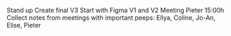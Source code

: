 Stand up
Create final V3 
Start with Figma V1 and V2
Meeting Pieter 15:00h
Collect notes from meetings with important peeps: Ellya, Coline, Jo-An, Elise, Pieter